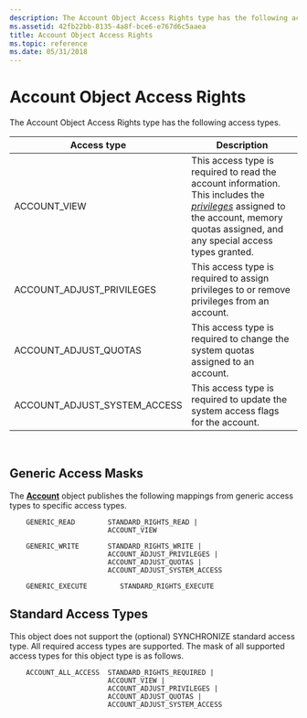 ```yaml
---
description: The Account Object Access Rights type has the following access types.
ms.assetid: 42fb22bb-8135-4a8f-bce6-e767d6c5aaea
title: Account Object Access Rights
ms.topic: reference
ms.date: 05/31/2018
---
```


# Account Object Access Rights

The Account Object Access Rights type has the following access types.



| Access type                     | Description                                                                                                                                                                                                                                           |
|---------------------------------|-------------------------------------------------------------------------------------------------------------------------------------------------------------------------------------------------------------------------------------------------------|
| ACCOUNT\_VIEW                   | This access type is required to read the account information. This includes the [*privileges*](/windows/desktop/SecGloss/p-gly) assigned to the account, memory quotas assigned, and any special access types granted. |
| ACCOUNT\_ADJUST\_PRIVILEGES     | This access type is required to assign privileges to or remove privileges from an account.                                                                                                                                                            |
| ACCOUNT\_ADJUST\_QUOTAS         | This access type is required to change the system quotas assigned to an account.                                                                                                                                                                      |
| ACCOUNT\_ADJUST\_SYSTEM\_ACCESS | This access type is required to update the system access flags for the account.                                                                                                                                                                       |



 

## Generic Access Masks

The [**Account**](account-object.md) object publishes the following mappings from generic access types to specific access types.

``` syntax
    GENERIC_READ        STANDARD_RIGHTS_READ |
                        ACCOUNT_VIEW 
            
    GENERIC_WRITE       STANDARD_RIGHTS_WRITE |
                        ACCOUNT_ADJUST_PRIVILEGES |
                        ACCOUNT_ADJUST_QUOTAS |
                        ACCOUNT_ADJUST_SYSTEM_ACCESS

    GENERIC_EXECUTE        STANDARD_RIGHTS_EXECUTE
```

## Standard Access Types

This object does not support the (optional) SYNCHRONIZE standard access type. All required access types are supported. The mask of all supported access types for this object type is as follows.

``` syntax
    ACCOUNT_ALL_ACCESS  STANDARD_RIGHTS_REQUIRED |
                        ACCOUNT_VIEW |
                        ACCOUNT_ADJUST_PRIVILEGES |    
                        ACCOUNT_ADJUST_QUOTAS |
                        ACCOUNT_ADJUST_SYSTEM_ACCESS
```

 

 
